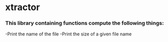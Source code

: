 # xtractor #
### This library containing functions compute the following things:
-Print the name of the file
-Print the size of a given file name
